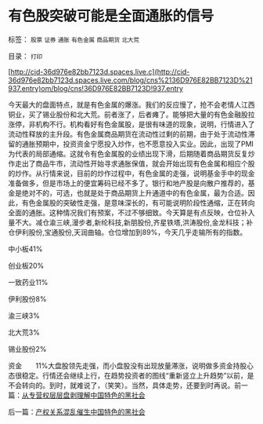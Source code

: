 # 有色股突破可能是全面通胀的信号

标签： `股票` `证券` `通胀` `有色金属` `商品期货` `北大荒` 

目录： `打印`

[http://cid-36d976e82bb7123d.spaces.live.c](http://cid-36d976e82bb7123d.spaces.live.com/blog/cns%2136D976E82BB7123D%21937.entry)om/blog/cns!36D976E82BB7123D!937.entry

今天最大的盘面特点，就是有色金属的爆涨。我们的反应慢了，抢不会老情人江西铜业，买了锡业股份和北大荒。前者涨了，后者瘫了。能够把大量的有色金融股拉涨停，非机构不行。机构看好有色金属股，是很有味道的现象，说明，行情进入了流动性释放的主升段。有色金属商品期货在流动性过剩的前期，由于处于流动性滞留的通胀预期中，投资资金宁愿投入炒作，也不愿意投入实业。因此，出现了PMI为代表的局部通缩。这就令有色金属股的业绩出现下滑，后期随着商品期货反复炒作走出了商品牛市，流动性开始寻求通胀保值，就会开始出现有色金属和相应个股的炒作。从行情来说，目前的炒作过程中，有色金属的走强，说明基金手中的现金准备做多，但是市场上的便宜筹码已经不多了。银行和地产股是向散户推荐的，基金是绝对不的，可选，也就是处于商品期货上升通道中的有色金属，最为合适。因此，有色金属股的突破性走强，是意味深长的，有可能说明阶段性通缩，正在转向全面的通胀。这种情况我们有预案，不过不够细致。今天算是有点反映，仓位补入量不大。减仓渝三峡,漫步者,新纶科技,新朋股份,齐星铁塔,洪涛股份,金龙科技；补仓伊利股份,宝通股份,天润曲轴。仓位增加到89%，今天几乎走输所有的指数。

中小板41%

创业板20%

一致药业11%

伊利股份8%

渝三峡3%

北大荒3%

锡业股份2%

资金　　11%大盘股领先走强，而小盘股没有出现放量滞涨，说明做多资金持股心态很稳定。行情还会继续上行，在趋势投资者的图线“重新竖立上升趋势”以前，是不会转向的。到时，就难说了，（笑笑）。当然，具体走势，还要到时再说。前一篇：[从专营权层层盘剥理解中国特色的黑社会](../../../2010/2/28/从专营权层层盘剥理解中国特色的黑社会.md)

后一篇：[产权关系混乱催生中国特色的黑社会](../../../2010/3/1/产权关系混乱催生中国特色的黑社会.md)